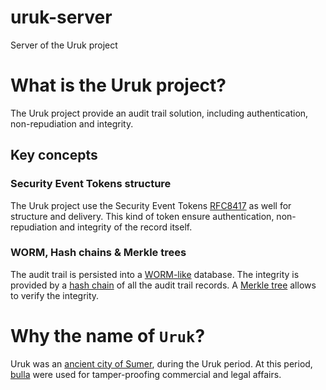 # uruk-server
Server of the Uruk project

# What is the Uruk project?
The Uruk project provide an audit trail solution, including authentication, non-repudiation and integrity.

## Key concepts
### Security Event Tokens structure
The Uruk project use the Security Event Tokens [RFC8417](https://tools.ietf.org/html/rfc8417) as well for structure and delivery.
This kind of token ensure authentication, non-repudiation and integrity of the record itself.

### WORM, Hash chains & Merkle trees
The audit trail is persisted into a [WORM-like](https://en.wikipedia.org/wiki/Write_once_read_many) database. 
The integrity is provided by a [hash chain](https://en.wikipedia.org/wiki/Hash_chain) of all the audit trail records. A [Merkle tree](https://en.wikipedia.org/wiki/Merkle_tree) allows to verify the integrity.

# Why the name of `Uruk`?
Uruk was an [ancient city of Sumer](https://en.wikipedia.org/wiki/Uruk), during the Uruk period. 
At this period, [bulla](https://en.wikipedia.org/wiki/Bulla_(seal)) were used for tamper-proofing commercial and legal affairs.
